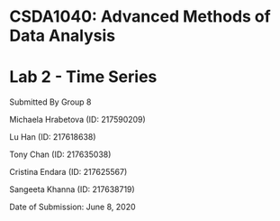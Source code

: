 # CSDA1040: Advanced Methods of Data Analysis

# Lab 2 - Time Series

Submitted By Group 8

Michaela Hrabetova (ID: 217590209)

Lu Han (ID: 217618638)

Tony Chan (ID: 217635038)

Cristina Endara (ID: 217625567)

Sangeeta Khanna (ID: 217638719)

Date of Submission: June 8, 2020
